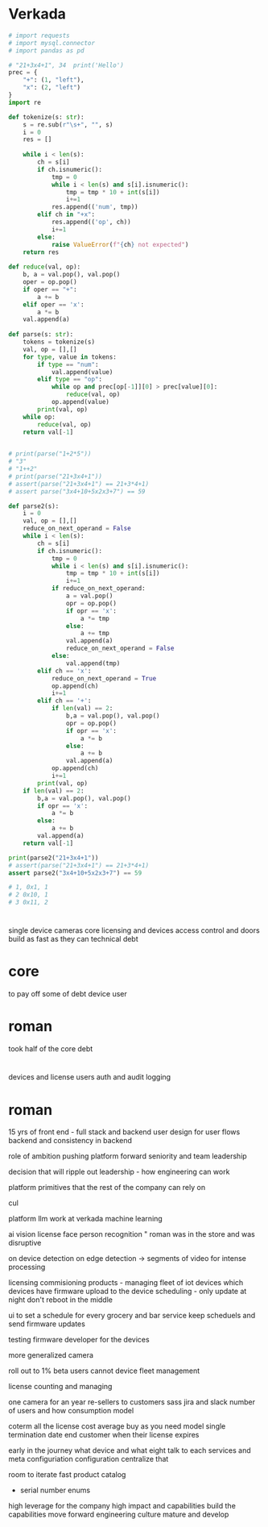 # Verkada
```python
# import requests
# import mysql.connector
# import pandas as pd

# "21+3x4+1", 34  print('Hello')
prec = {
    "+": (1, "left"),
    "x": (2, "left")
}
import re

def tokenize(s: str):
    s = re.sub(r"\s+", "", s)
    i = 0
    res = []
    
    while i < len(s):
        ch = s[i]
        if ch.isnumeric():
            tmp = 0 
            while i < len(s) and s[i].isnumeric():
                tmp = tmp * 10 + int(s[i])
                i+=1
            res.append(('num', tmp))
        elif ch in "+x":
            res.append(('op', ch))
            i+=1
        else:
            raise ValueError(f"{ch} not expected")
    return res
                  
def reduce(val, op):
    b, a = val.pop(), val.pop()
    oper = op.pop()
    if oper == "+":
        a += b
    elif oper == 'x':
        a *= b
    val.append(a)
    
def parse(s: str):
    tokens = tokenize(s)
    val, op = [],[] 
    for type, value in tokens:
        if type == "num":
            val.append(value)
        elif type == "op":
            while op and prec[op[-1]][0] > prec[value][0]:
                reduce(val, op)
            op.append(value)
        print(val, op)
    while op:
        reduce(val, op)
    return val[-1]
            

# print(parse("1+2*5"))
# "3"
# "1++2"
# print(parse("21+3x4+1"))
# assert(parse("21+3x4+1") == 21+3*4+1)
# assert parse("3x4+10+5x2x3+7") == 59

def parse2(s):
    i = 0 
    val, op = [],[]
    reduce_on_next_operand = False
    while i < len(s):
        ch = s[i]
        if ch.isnumeric():
            tmp = 0 
            while i < len(s) and s[i].isnumeric():
                tmp = tmp * 10 + int(s[i])
                i+=1
            if reduce_on_next_operand:
                a = val.pop()
                opr = op.pop()
                if opr == 'x':
                    a *= tmp
                else:
                    a += tmp
                val.append(a)
                reduce_on_next_operand = False
            else:
                val.append(tmp)
        elif ch == 'x':
            reduce_on_next_operand = True
            op.append(ch)
            i+=1
        elif ch == '+':
            if len(val) == 2:
                b,a = val.pop(), val.pop()
                opr = op.pop()
                if opr == 'x':
                    a *= b
                else:
                    a += b
                val.append(a)
            op.append(ch)
            i+=1
        print(val, op)
    if len(val) == 2:
        b,a = val.pop(), val.pop() 
        if opr == 'x':
            a *= b 
        else:
            a += b
        val.append(a)
    return val[-1]

print(parse2("21+3x4+1"))
# assert(parse("21+3x4+1") == 21+3*4+1)
assert parse2("3x4+10+5x2x3+7") == 59

# 1, 0x1, 1
# 2 0x10, 1
# 3 0x11, 2
```
#
 single device cameras
 core licensing and devices
 access control and doors
 build as fast as they can
 technical debt

# core
to pay off some of debt
device
user

# roman
took half of the core debt

#
devices and license
users auth and audit logging

# roman
15 yrs of
front end - full stack and backend
user design for user flows
backend and consistency in backend

role of ambition pushing platform forward
seniority and team leadership

decision that will ripple out
leadership - how engineering can work

platform primitives that the rest of the company can rely on

cul

platform
llm work at verkada
machine learning

ai vision
license face person recognition
" roman was in the store and was disruptive

on device detection 
on edge detection -> segments of video for intense processing

licensing
commisioning products - managing fleet of iot devices
which devices have 
firmware upload to the device
scheduling - only update at night
don't reboot in the middle

ui to set a schedule for every
grocery and bar
service keep scheduels and send firmware updates

testing
firmware developer for the devices

more generalized
camera

roll out to 1% beta users cannot 
device fleet management

license counting and managing

one camera for an year
re-sellers to customers
sass jira and slack
number of users and how 
consumption model

coterm all the license
cost average 
buy as you need model
single termination date
end customer when their license expires

early in the journey
what device and what
eight 
talk to each services and 
meta
configuriation configuration 
centralize that

room to iterate fast
product catalog
- serial number
enums

high leverage for the company
high impact and 
capabilities build the capabilities
move forward
engineering culture
mature and develop